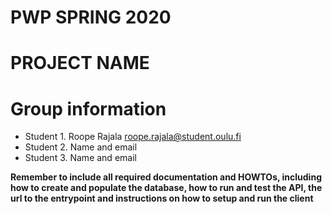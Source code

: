 # PWP SPRING 2020
# PROJECT NAME
# Group information
* Student 1. Roope Rajala roope.rajala@student.oulu.fi
* Student 2. Name and email
* Student 3. Name and email

__Remember to include all required documentation and HOWTOs, including how to create and populate the database, how to run and test the API, the url to the entrypoint and instructions on how to setup and run the client__


